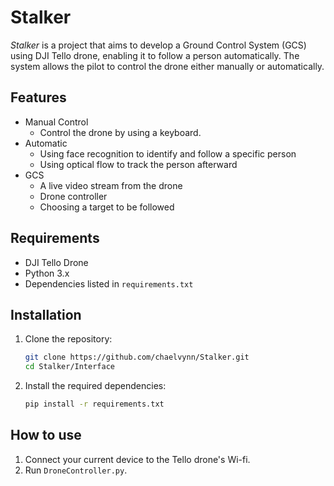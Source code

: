 # Stalker
_Stalker_ is a project that aims to develop a Ground Control System (GCS) using DJI Tello drone, enabling it to follow a person automatically. The system allows the pilot to control the drone either manually or automatically.

## Features
- Manual Control
  - Control the drone by using a keyboard.
- Automatic
  - Using face recognition to identify and follow a specific person
  - Using optical flow to track the person afterward
- GCS
  - A live video stream from the drone
  - Drone controller
  - Choosing a target to be followed

## Requirements
- DJI Tello Drone
- Python 3.x
- Dependencies listed in `requirements.txt`

## Installation

1. Clone the repository:
   ```sh
   git clone https://github.com/chaelvynn/Stalker.git
   cd Stalker/Interface
   ```
2. Install the required dependencies:
    ```sh
    pip install -r requirements.txt
    ```

## How to use
1. Connect your current device to the Tello drone's Wi-fi.
2. Run `DroneController.py`.
